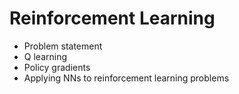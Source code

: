 # Reinforcement Learning

* Problem statement
* Q learning
* Policy gradients
* Applying NNs to reinforcement learning problems
